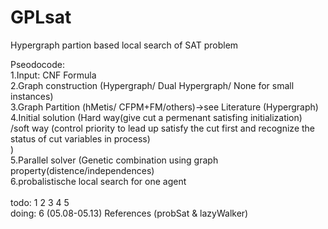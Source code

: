 # GPLsat
Hypergraph partion based local search of SAT problem <br />

Pseodocode:<br />
1.Input: CNF Formula<br />
2.Graph construction (Hypergraph/ Dual Hypergraph/ None for small instances)<br />
3.Graph Partition (hMetis/ CFPM+FM/others)->see Literature (Hypergraph)<br />
4.Initial solution (Hard way(give cut a permenant satisfing initialization) <br />
                    /soft way (control priority to lead up satisfy the cut first and recognize the status of cut variables in process)<br />
                    )<br />
5.Parallel solver (Genetic combination using graph property(distence/independences)<br />
6.probalistische local search for one agent<br />
<br />
todo: 1 2 3 4 5<br /> 
doing: 6 (05.08-05.13) References (probSat & lazyWalker)<br />

